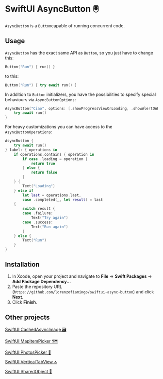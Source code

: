 # SwiftUI AsyncButton 🖲️

`AsyncButton` is a `Button`capable of running concurrent code. 


## Usage

`AsyncButton` has the exact same API as `Button`, so you just have to change this:
```swift
Button("Run") { run() }
```
to this:
```swift
Button("Run") { try await run() }
```

In addition to `Button` initializers, you have the possibilities to specify special behaviours via `AsyncButtonOptions`:
```swift
AsyncButton("Ciao", options: [.showProgressViewOnLoading, .showAlertOnError], transaction: Transaction(animation: .default)) {
    try await run()
}
```

For heavy customizations you can have access to the `AsyncButtonOperation`s:

```swift
AsyncButton {
    try await run()
} label: { operations in
    if operations.contains { operation in
        if case .loading = operation {
            return true
        } else {
            return false
        }
    } {
        Text("Loading")
    } else if
        let last = operations.last,
        case .completed(_, let result) = last
    {
        switch result {
        case .failure:
            Text("Try again")
        case .success:
            Text("Run again")
        }
    } else {
        Text("Run")
    }
}
```

## Installation

1. In Xcode, open your project and navigate to **File** → **Swift Packages** → **Add Package Dependency...**
2. Paste the repository URL (`https://github.com/lorenzofiamingo/swiftui-async-button`) and click **Next**.
3. Click **Finish**.


## Other projects

[SwiftUI CachedAsyncImage 🗃️](https://github.com/lorenzofiamingo/swiftui-cached-async-image)

[SwiftUI MapItemPicker 🗺️](https://github.com/lorenzofiamingo/swiftui-map-item-picker)

[SwiftUI PhotosPicker 🌇](https://github.com/lorenzofiamingo/swiftui-photos-picker)

[SwiftUI VerticalTabView 🔝](https://github.com/lorenzofiamingo/swiftui-vertical-tab-view)

[SwiftUI SharedObject 🍱](https://github.com/lorenzofiamingo/swiftui-shared-object)
